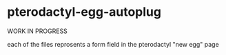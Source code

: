 # pterodactyl-egg-autoplug

WORK IN PROGRESS

each of the files reprosents a form field in the pterodactyl "new egg" page

